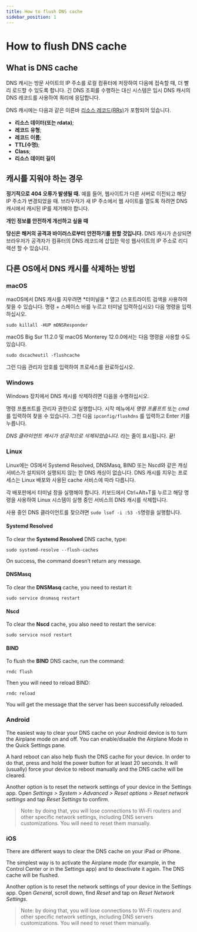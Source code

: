 ```yaml
---
title: How to flush DNS cache
sidebar_position: 1
---
```


# How to flush DNS cache

## What is DNS cache

DNS 캐시는 방문 사이트의 IP 주소를 로컬 컴퓨터에 저장하여 다음에 접속할 때, 더 빨리 로드할 수 있도록 합니다. 긴 DNS 조회를 수행하는 대신 시스템은 임시 DNS 캐시의 DNS 레코드를 사용하여 쿼리에 응답합니다.

DNS 캐시에는 다음과 같은 이른바 [리소스 레코드(RRs)](https://en.wikipedia.org/wiki/Domain_Name_System#Resource_records)가 포함되어 있습니다.

* **리소스 데이터(또는 rdata)**;
* **레코드 유형**;
* **레코드 이름**;
* **TTL(수명)**;
* **Class**;
* **리소스 데이터 길이**

## 캐시를 지워야 하는 경우

**정기적으로 404 오류가 발생될 때.** 예를 들어, 웹사이트가 다른 서버로 이전되고 해당 IP 주소가 변경되었을 때. 브라우저가 새 IP 주소에서 웹 사이트를 열도록 하려면 DNS 캐시에서 캐시된 IP를 제거해야 합니다.

**개인 정보를 안전하게 개선하고 싶을 때**

**당신은 해커의 공격과 바이러스로부터 안전하기를 원할 것입니다.** DNS 캐시가 손상되면 브라우저가 공격자가 컴퓨터의 DNS 레코드에 삽입한 악성 웹사이트의 IP 주소로 리디렉션 할 수 있습니다.

## 다른 OS에서 DNS 캐시를 삭제하는 방법

### macOS

macOS에서 DNS 캐시를 지우려면 *터미널을 * 열고 (스포트라이트 검색을 사용하여 찾을 수 있습니다. 명령 + 스페이스 바를 누르고 터미널 입력하십시오) 다음 명령을 입력하십시오.

`sudo killall -HUP mDNSResponder`

macOS Big Sur 11.2.0 및 macOS Monterey 12.0.0에서는 다음 명령을 사용할 수도 있습니다.

`sudo dscacheutil -flushcache`

그런 다음 관리자 암호를 입력하여 프로세스를 완료하십시오.

### Windows

Windows 장치에서 DNS 캐시를 삭제하려면 다음을 수행하십시오.

명령 프롬프트를 관리자 권한으로 실행합니다. 시작 메뉴에서 *명령 프롬프트* 또는 *cmd*를 입력하여 찾을 수 있습니다. 그런 다음 `ipconfig/flushdns` 를 입력하고 Enter 키를 누릅니다.

*DNS 클라이언트 캐시가 성공적으로 삭제되었습니다.* 라는 줄이 표시됩니다. 끝!

### Linux

Linux에는 OS에서 Systemd Resolved, DNSMasq, BIND 또는 Nscd와 같은 캐싱 서비스가 설치되어 실행되지 않는 한 DNS 캐싱이 없습니다. DNS 캐시를 지우는 프로세스는 Linux 배포와 사용된 cache 서비스에 따라 다릅니다.

각 배포판에서 터미널 창을 실행해야 합니다. 키보드에서 Ctrl+Alt+T를 누르고 해당 명령을 사용하여 Linux 시스템이 실행 중인 서비스의 DNS 캐시를 삭제합니다.

사용 중인 DNS 클라이언트를 찾으려면 `sudo lsof -i :53 -S`명령을 실행합니다.

#### Systemd Resolved

To clear the **Systemd Resolved** DNS cache, type:

`sudo systemd-resolve --flush-caches`

On success, the command doesn’t return any message.

#### DNSMasq

To clear the **DNSMasq** cache, you need to restart it:

`sudo service dnsmasq restart`

#### Nscd

To clear the **Nscd** cache, you also need to restart the service:

`sudo service nscd restart`

#### BIND

To flush the **BIND** DNS cache, run the command:

`rndc flush`

Then you will need to reload BIND:

`rndc reload`

You will get the message that the server has been successfully reloaded.

### Android

The easiest way to clear your DNS cache on your Android device is to turn the Airplane mode on and off. You can enable/disable the Airplane Mode in the Quick Settings pane.

A hard reboot can also help flush the DNS cache for your device. In order to do that, press and hold the power button for at least 20 seconds. It will (usually) force your device to reboot manually and the DNS cache will be cleared.

Another option is to reset the network settings of your device in the Settings app. Open *Settings > System > Advanced > Reset options > Reset network settings* and tap *Reset Settings* to confirm.

> Note: by doing that, you will lose connections to Wi-Fi routers and other specific network settings, including DNS servers customizations. You will need to reset them manually.

### iOS

There are different ways to clear the DNS cache on your iPad or iPhone.

The simplest way is to activate the Airplane mode (for example, in the Control Center or in the Settings app) and to deactivate it again. The DNS cache will be flushed.

Another option is to reset the network settings of your device in the Settings app. Open *General*, scroll down, find *Reset* and tap on *Reset Network Settings*.

> Note: by doing that, you will lose connections to Wi-Fi routers and other specific network settings, including DNS servers customizations. You will need to reset them manually.